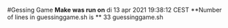 #Gessing Game
**Make was run on**  di 13 apr 2021 19:38:12 CEST
**Number of lines in guessinggame.sh is **  33 guessinggame.sh
